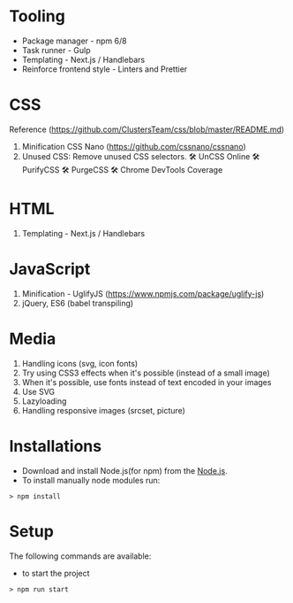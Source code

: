 # Tooling
  - Package manager - npm 6/8
  - Task runner - Gulp
  - Templating - Next.js / Handlebars
  - Reinforce frontend style - Linters and Prettier
  
  # CSS
  Reference (https://github.com/ClustersTeam/css/blob/master/README.md)
  1. Minification CSS Nano (https://github.com/cssnano/cssnano)
  2. Unused CSS: Remove unused CSS selectors. 🛠 UnCSS Online 🛠 PurifyCSS 🛠 PurgeCSS 🛠 Chrome DevTools Coverage
  
  # HTML
  1. Templating - Next.js / Handlebars
  
  # JavaScript
  1. Minification - UglifyJS (https://www.npmjs.com/package/uglify-js)
  2. jQuery, ES6 (babel transpiling)
  
  # Media
  1. Handling icons (svg, icon fonts)
  2. Try using CSS3 effects when it's possible (instead of a small image) 
  3. When it's possible, use fonts instead of text encoded in your images 
  4. Use SVG
  5. Lazyloading
  6. Handling responsive images (srcset, picture)

  # Installations
  - Download and install Node.js(for npm) from the [Node.js](https://nodejs.org/).
  - To install manually node modules run:
  ```
  > npm install
  ```

  # Setup
  The following commands are available:
  - to start the project
  ```
  > npm run start
  ```
  